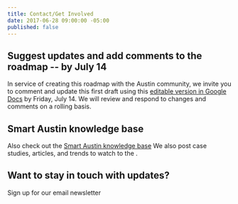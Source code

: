 ```yaml
---
title: Contact/Get Involved
date: 2017-06-28 09:00:00 -05:00
published: false
---
```


## Suggest updates and add comments to the roadmap -- by July 14

In service of creating this roadmap with the Austin community, we invite you to comment and update this first draft using this [editable version in Google Docs](https://docs.google.com/document/d/10AI9v6OEQQjMNN_CSlUqIsEQrUOLJckueyJaN0LXa9Y/edit?usp=sharing) by Friday, July 14. We will review and respond to changes and comments on a rolling basis.

## Smart Austin knowledge base

Also check out the [Smart Austin knowledge base](https://smartaustin.bloomfire.com/) We also post case studies, articles, and trends to watch to the .  

## Want to stay in touch with updates?

Sign up for our email newsletter 